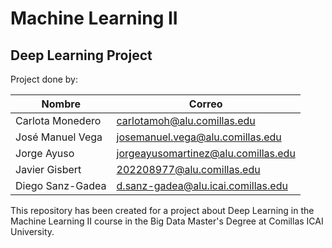 # Machine Learning II

## Deep Learning Project

Project done by: 

|Nombre               | Correo                             |
|---------------------|------------------------------------|
|Carlota Monedero     | carlotamoh@alu.comillas.edu        |
|José Manuel Vega     | josemanuel.vega@alu.comillas.edu   |
|Jorge Ayuso          | jorgeayusomartinez@alu.comillas.edu|
|Javier Gisbert       | 202208977@alu.comillas.edu         |
|Diego Sanz-Gadea     | d.sanz-gadea@alu.icai.comillas.edu |

This repository has been created for a project about Deep Learning in the Machine Learning II course in the Big Data Master's Degree at Comillas ICAI University.
